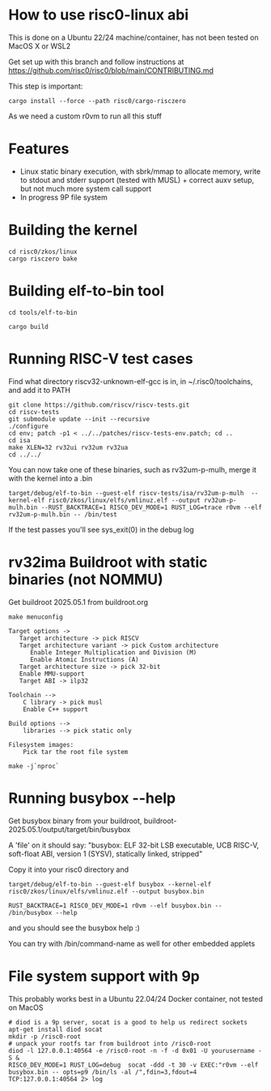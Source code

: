 # How to use risc0-linux abi

This is done on a Ubuntu 22/24 machine/container, has not been tested on MacOS X or WSL2

Get set up with this branch and follow instructions at https://github.com/risc0/risc0/blob/main/CONTRIBUTING.md

This step is important:

```
cargo install --force --path risc0/cargo-risczero
```

As we need a custom r0vm to run all this stuff

# Features
- Linux static binary execution, with sbrk/mmap to allocate memory, write to stdout and stderr support (tested with MUSL) + correct auxv setup, but not much more system call support
- In progress 9P file system

# Building the kernel 
```
cd risc0/zkos/linux
cargo risczero bake
```

# Building elf-to-bin tool

```
cd tools/elf-to-bin

cargo build
```

# Running RISC-V test cases

Find what directory riscv32-unknown-elf-gcc is in, in ~/.risc0/toolchains,
and add it to PATH

```
git clone https://github.com/riscv/riscv-tests.git
cd riscv-tests
git submodule update --init --recursive
./configure
cd env; patch -p1 < ../../patches/riscv-tests-env.patch; cd ..
cd isa
make XLEN=32 rv32ui rv32um rv32ua
cd ../../
```

You can now take one of these binaries, such as rv32um-p-mulh, merge it with the kernel into a .bin

```
target/debug/elf-to-bin --guest-elf riscv-tests/isa/rv32um-p-mulh  --kernel-elf risc0/zkos/linux/elfs/vmlinuz.elf --output rv32um-p-mulh.bin --RUST_BACKTRACE=1 RISC0_DEV_MODE=1 RUST_LOG=trace r0vm --elf rv32um-p-mulh.bin -- /bin/test 
```

If the test passes you'll see sys_exit(0) in the debug log

# rv32ima Buildroot with static binaries (not NOMMU)

Get buildroot 2025.05.1 from buildroot.org

```
make menuconfig
```

```
Target options -> 
   Target architecture -> pick RISCV
   Target architecture variant -> pick Custom architecture
      Enable Integer Multiplication and Division (M)
      Enable Atomic Instructions (A)
   Target architecture size -> pick 32-bit
   Enable MMU-support
   Target ABI -> ilp32

Toolchain -->
    C library -> pick musl
    Enable C++ support

Build options --> 
    libraries --> pick static only        

Filesystem images:
    Pick tar the root file system
```

```
make -j`nproc`
```

# Running busybox --help

Get busybox binary from your buildroot, buildroot-2025.05.1/output/target/bin/busybox

A 'file' on it should say: "busybox: ELF 32-bit LSB executable, UCB RISC-V, soft-float ABI, version 1 (SYSV), statically linked, stripped"

Copy it into your risc0 directory and

```
target/debug/elf-to-bin --guest-elf busybox --kernel-elf risc0/zkos/linux/elfs/vmlinuz.elf --output busybox.bin

RUST_BACKTRACE=1 RISC0_DEV_MODE=1 r0vm --elf busybox.bin -- /bin/busybox --help
```

and you should see the busybox help :)

You can try with /bin/command-name as well for other embedded applets

# File system support with 9p

This probably works best in a Ubuntu 22.04/24 Docker container, not tested on MacOS

```
# diod is a 9p server, socat is a good to help us redirect sockets
apt-get install diod socat
mkdir -p /risc0-root
# unpack your rootfs tar from buildroot into /risc0-root
diod -l 127.0.0.1:40564 -e /risc0-root -n -f -d 0x01 -U yourusername -S &
RISC0_DEV_MODE=1 RUST_LOG=debug  socat -ddd -t 30 -v EXEC:"r0vm --elf busybox.bin -- opts=p9 /bin/ls -al /",fdin=3,fdout=4 TCP:127.0.0.1:40564 2> log
```

